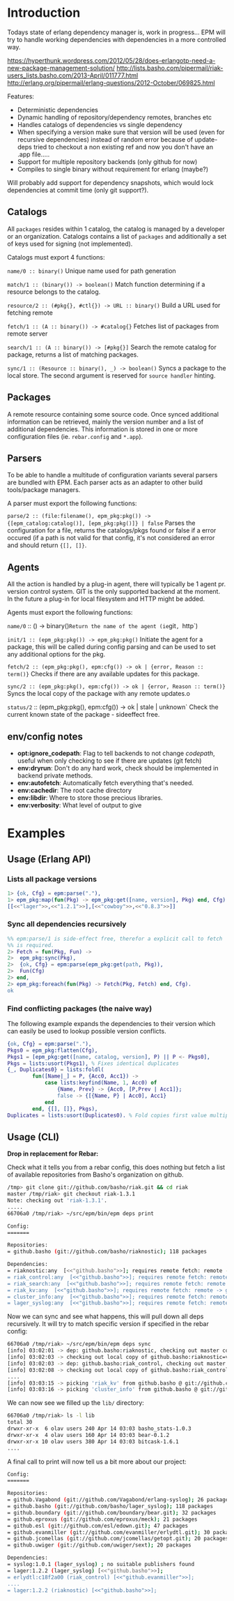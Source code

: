 # Introduction

Todays state of erlang dependency manager is, work in progress...
EPM will try to handle working dependencies with dependencies in a more
controlled way.

https://hyperthunk.wordpress.com/2012/05/28/does-erlangotp-need-a-new-package-management-solution/
http://lists.basho.com/pipermail/riak-users_lists.basho.com/2013-April/011777.html
http://erlang.org/pipermail/erlang-questions/2012-October/069825.html

Features:

+ Deterministic dependencies
+ Dynamic handling of repository/dependency remotes, branches etc
+ Handles catalogs of dependencies vs single dependency
+ When specifying a version make sure that version will be used
	(even for recursive dependencies) instead of random error because of
	update-deps tried to checkout a non existing ref and now you don't
  have an .app file.....
+ Support for multiple repository backends (only github for now)
+ Compiles to single binary without requirement for erlang (maybe?)

Will probably add support for dependency snapshots, which would lock
dependencies at commit time (only git support?).

## Catalogs

All `packages` resides within 1 catalog, the catalog is managed by a
developer or an organization. Catalogs contains a list of `packages`
and additionally a set of keys used for signing (not implemented).

Catalogs must export 4 functions:

`name/0 :: binary()`
Unique name used for path generation

`match/1 :: (binary()) -> boolean()`
Match function determining if a resource belongs to the catalog.

`resource/2 :: (#pkg{}, #ctl{}) -> URL :: binary()`
Build a URL used for fetching remote

`fetch/1 :: (A :: binary()) -> #catalog{}`
Fetches list of packages from remote server

`search/1 :: (A :: binary()) -> [#pkg{}]`
Search the remote catalog for package, returns a list of matching
packages.

`sync/1 :: (Resource :: binary(), _) -> boolean()`
Syncs a package to the local store. The second argument is reserved
for `source handler` hinting.

## Packages

A remote resource containing some source code. Once synced additional
information can be retrieved, mainly the version number and a list of
additional dependencies. This information is stored in one or more
configuration files (ie. `rebar.config` and `*.app`).

## Parsers

To be able to handle a multitude of configuration variants several
parsers are bundled with EPM. Each parser acts as an adapter to other
build tools/package managers.

A parser must export the following functions:

`parse/2 :: (file:filename(), epm_pkg:pkg()) ->
	{[epm_catalog:catalog()], [epm_pkg:pkg()]} | false`
Parses the configuration for a file, returns the catalogs/pkgs found
or false if a error occured (if a path is not valid for that config,
it's not considered an error and should return `{[], []}`.

## Agents

All the action is handled by a plug-in agent, there will typically
be 1 agent pr. version control system. GIT is the only supported
backend at the moment. In the future a plug-in for local filesystem
and HTTP might be added.

Agents must export the following functions:

`name/0` :: () -> binary()`
Return the name of the agent (ie `git`, `http`)

`init/1 :: (epm_pkg:pkg()) -> epm_pkg:pkg()`
Initiate the agent for a package, this will be called during config
parsing and can be used to set any additional options for the pkg.

`fetch/2 :: (epm_pkg:pkg(), epm:cfg()) -> ok | {error, Reason :: term()}`
Checks if there are any available updates for this package.

`sync/2 :: (epm_pkg:pkg(), epm:cfg()) -> ok | {error, Reason :: term()}`
Syncs the local copy of the package with any remote updates.o

`status/2` :: (epm_pkg:pkg(), epm:cfg()) -> ok | stale | unknown`
Check the current known state of the package - sideeffect free.

## env/config notes

+ __opt:ignore_codepath__: Flag to tell backends to not change _codepath_,
  useful when only checking to see if there are updates (git fetch)
+ __env:dryrun__: Don't do any hard work, check should be implemented
  in backend private methods.
+ __env:autofetch__: Automatically fetch everything that's needed.
+ __env:cachedir__: The root cache directory
+ __env:libdir__: Where to store those precious libraries.
+ __env:verbosity__: What level of output to give

# Examples

## Usage (Erlang API)

### Lists all package versions

```erlang
1> {ok, Cfg} = epm:parse("."),
1> epm_pkg:map(fun(Pkg) -> epm_pkg:get([name, version], Pkg) end, Cfg).
[[<<"lager">>,<<"1.2.1">>],[<<"cowboy">>,<<"0.8.3">>]]
```

### Sync all dependencies recursively

```erlang
%% epm:parse/1 is side-effect free, therefor a explicit call to fetch
%% is required.
2> Fetch = fun(Pkg, Fun) ->
2>	epm_pkg:sync(Pkg),
2>	{ok, Cfg} = epm:parse(epm_pkg:get(path, Pkg)),
2>	Fun(Cfg)
2> end,
2> epm_pkg:foreach(fun(Pkg) -> Fetch(Pkg, Fetch) end, Cfg).
ok
```

### Find conflicting packages (the naive way)

The following example expands the dependencies to their version which
can easily be used to lookup possible version conflicts.

```erlang
{ok, Cfg} = epm:parse("."),
Pkgs0 = epm_pkg:flatten(Cfg),
Pkgs1 = [epm_pkg:get([name, catalog, version], P) || P <- Pkgs0],
Pkgs = lists:usort(Pkgs1), % Fixes identical duplicates
{_, Duplicates0} = lists:foldl(
		fun([Name|_] = P, {Acc0, Acc1}) ->
			case lists:keyfind(Name, 1, Acc0) of
				{Name, Prev} -> {Acc0, [P,Prev | Acc1]};
				false -> {[{Name, P} | Acc0], Acc1}
			end
		end, {[], []}, Pkgs),
Duplicates = lists:usort(Duplicates0). % Fold copies first value multiple times
```

## Usage (CLI)

__Drop in replacement for Rebar:__

Check what it tells you from a rebar config, this does nothing but fetch
a list of available repositories from Basho's organization on github.

```bash
/tmp> git clone git://github.com/basho/riak.git && cd riak
master /tmp/riak> git checkout riak-1.3.1
Note: checking out 'riak-1.3.1'.
.....
66706a0 /tmp/riak> ~/src/epm/bin/epm deps print

Config:
=======

Repositories:
= github.basho (git://github.com/basho/riaknostic); 118 packages

Dependencies:
= riaknostic:any  [<<"github.basho">>]; requires remote fetch: remote -> git://github.com/basho/riaknostic.git
= riak_control:any  [<<"github.basho">>]; requires remote fetch: remote -> git://github.com/basho/riak_control.git
= riak_search:any  [<<"github.basho">>]; requires remote fetch: remote -> git://github.com/basho/riak_search.git
= riak_kv:any  [<<"github.basho">>]; requires remote fetch: remote -> git://github.com/basho/riak_kv.git
= cluster_info:any  [<<"github.basho">>]; requires remote fetch: remote -> git://github.com/basho/cluster_info.git
= lager_syslog:any  [<<"github.basho">>]; requires remote fetch: remote -> git://github.com/basho/lager_syslog.git
```

Now we can sync and see what happens, this will pull down all deps
recursively. It will try to match specific version if specified in the
rebar config:

```bash
66706a0 /tmp/riak> ~/src/epm/bin/epm deps sync
[info] 03:02:01 -> dep: github.basho:riaknostic, checking out master copy @git://github.com/basho/riaknostic.git
[info] 03:02:03 -> checking out local copy of github.basho:riaknostic=v1.1.0
[info] 03:02:03 -> dep: github.basho:riak_control, checking out master copy @git://github.com/basho/riak_control.git
[info] 03:02:08 -> checking out local copy of github.basho:riak_control=1.3.1
....
[info] 03:03:15 -> picking 'riak_kv' from github.basho @ git://github.com/basho/riak_kv.git
[info] 03:03:16 -> picking 'cluster_info' from github.basho @ git://github.com/basho/cluster_info.git
```

We can now see we filled up the `lib/` directory:

```bash
66706a0 /tmp/riak> ls -l lib 
total 30
drwxr-xr-x  6 olav users 240 Apr 14 03:03 basho_stats-1.0.3
drwxr-xr-x  4 olav users 160 Apr 14 03:03 bear-0.1.2
drwxr-xr-x 10 olav users 380 Apr 14 03:03 bitcask-1.6.1
....
```

A final call to print will now tell us a bit more about our project:

```bash
Config:
=======

Repositories:
= github.Vagabond (git://github.com/Vagabond/erlang-syslog); 26 packages
= github.basho (git://github.com/basho/lager_syslog); 118 packages
= github.boundary (git://github.com/boundary/bear.git); 32 packages
= github.eproxus (git://github.com/eproxus/meck); 21 packages
= github.esl (git://github.com/esl/edown.git); 47 packages
= github.evanmiller (git://github.com/evanmiller/erlydtl.git); 30 packages
= github.jcomellas (git://github.com/jcomellas/getopt.git); 20 packages
= github.uwiger (git://github.com/uwiger/sext); 20 packages

Dependencies:
= syslog:1.0.1 (lager_syslog) ; no suitable publishers found
= lager:1.2.2 (lager_syslog) [<<"github.basho">>];
= erlydtl:c18f2a00 (riak_control) [<<"github.evanmiller">>];
....
= lager:1.2.2 (riaknostic) [<<"github.basho">>];
```
